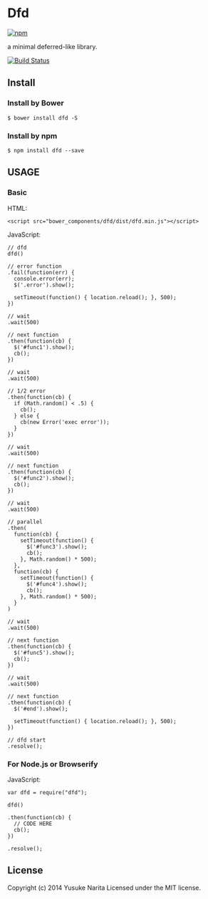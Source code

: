 # Dfd

[![npm](https://nodei.co/npm/dfd.png?downloads=true)](https://nodei.co/npm/dfd/)

a minimal deferred-like library.

[![Build Status](https://travis-ci.org/nariyu/dfd.svg?branch=master)](https://travis-ci.org/nariyu/dfd)

## Install

### Install by Bower

```
$ bower install dfd -S
```

### Install by npm

```
$ npm install dfd --save
```

## USAGE

### Basic

HTML:

```
<script src="bower_components/dfd/dist/dfd.min.js"></script>
```

JavaScript:

```
// dfd
dfd()

// error function
.fail(function(err) {
  console.error(err);
  $('.error').show();

  setTimeout(function() { location.reload(); }, 500);
})

// wait
.wait(500)

// next function
.then(function(cb) {
  $('#func1').show();
  cb();
})

// wait
.wait(500)

// 1/2 error
.then(function(cb) {
  if (Math.random() < .5) {
    cb();
  } else {
    cb(new Error('exec error'));
  }
})

// wait
.wait(500)

// next function
.then(function(cb) {
  $('#func2').show();
  cb();
})

// wait
.wait(500)

// parallel
.then(
  function(cb) {
    setTimeout(function() {
      $('#func3').show();
      cb();
    }, Math.random() * 500);
  },
  function(cb) {
    setTimeout(function() {
      $('#func4').show();
      cb();
    }, Math.random() * 500);
  }
)

// wait
.wait(500)

// next function
.then(function(cb) {
  $('#func5').show();
  cb();
})

// wait
.wait(500)

// next function
.then(function(cb) {
  $('#end').show();

  setTimeout(function() { location.reload(); }, 500);
})

// dfd start
.resolve();
```

### For Node.js or Browserify

JavaScript:

```
var dfd = require("dfd");

dfd()

.then(function(cb) {
  // CODE HERE
  cb();
})

.resolve();
```

## License
Copyright (c) 2014 Yusuke Narita
Licensed under the MIT license.
